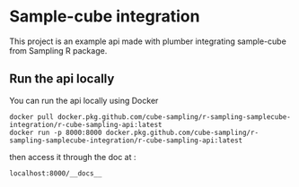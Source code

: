 # Sample-cube integration

This project is an example api made with plumber integrating sample-cube from Sampling R package.

## Run the api locally 

You can run the api locally using Docker

```
docker pull docker.pkg.github.com/cube-sampling/r-sampling-samplecube-integration/r-cube-sampling-api:latest
docker run -p 8000:8000 docker.pkg.github.com/cube-sampling/r-sampling-samplecube-integration/r-cube-sampling-api:latest
```

then access it through the doc at :

``` 
localhost:8000/__docs__
```

